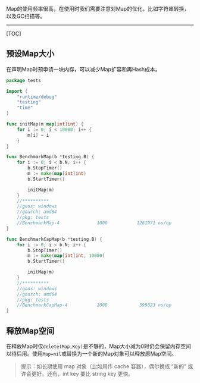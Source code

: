 Map的使用频率很高，在使用时我们需要注意对Map的优化，比如字符串转换，以及GC扫描等。

---

[TOC]

## 预设Map大小

在声明Map时预申请一块内存，可以减少Map扩容和再Hash成本。

```go
package tests

import (
	"runtime/debug"
	"testing"
	"time"
)

func initMap(m map[int]int) {
	for i := 0; i < 10000; i++ {
		m[i] = i
	}
}

func BenchmarkMap(b *testing.B) {
	for i := 0; i < b.N; i++ {
		b.StopTimer()
		m := make(map[int]int)
		b.StartTimer()

		initMap(m)
	}
	//**********
	//goos: windows
	//goarch: amd64
	//pkg: tests
	//BenchmarkMap-4              1000           1261971 ns/op          687158 B/op        275 allocs/op
}

func BenchmarkCapMap(b *testing.B) {
	for i := 0; i < b.N; i++ {
		b.StopTimer()
		m := make(map[int]int, 10000)
		b.StartTimer()

		initMap(m)
	}
	//**********
	//goos: windows
	//goarch: amd64
	//pkg: tests
	//BenchmarkCapMap-4           2000            599823 ns/op            2709 B/op          9 allocs/op
}

```

## 释放Map空间

在释放Map时仅`delete(Map,Key)`是不够的，Map大小减为0时仍会保留内存空间以待后用。使用`Map=nil`或替换为一个新的Map对象可以释放原Map空间。

> 提示：如长期使用 map 对象（比如用作 cache 容器），偶尔换成 “新的” 或许会更好。还有，int key 要比 string key 更快。
